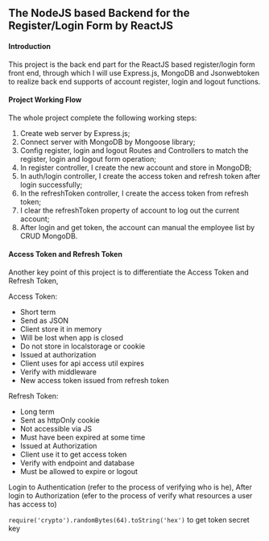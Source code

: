 

## The NodeJS based Backend for the Register/Login Form by ReactJS

#### Introduction

This project is the back end part for the ReactJS based register/login form front end, through which I will use Express.js, MongoDB and Jsonwebtoken to realize back end supports of account register, login and logout functions.


#### Project Working Flow

The whole project complete the following working steps:
1. Create web server by Express.js;
2. Connect server with MongoDB by Mongoose library;
3. Config register, login and logout Routes and Controllers to match the register, login and logout form operation;
4. In register controller, I create the new account and store in MongoDB;
5. In auth/login controller, I create the access token and refresh token after login successfully;
6. In the refreshToken controller, I create the access token from refresh token;
7. I clear the refreshToken property of account to log out the current account;
8. After login and get token, the account can manual the employee list by CRUD MongoDB.


#### Access Token and Refresh Token

Another key point of this project is to differentiate the Access Token and Refresh Token, 

Access Token:
- Short term
- Send as JSON
- Client store it in memory
- Will be lost when app is closed
- Do not store in localstorage or cookie
- Issued at authorization
- Client uses for api access util expires
- Verify with middleware
- New access token issued from refresh token

Refresh Token:
- Long term
- Sent as httpOnly cookie
- Not accessible via JS
- Must have been expired at some time
- Issued at Authorization
- Client use it to get access token
- Verify with endpoint and database
- Must be allowed to expire or logout

Login to Authentication (refer to the process of verifying who is he), After login to Authorization (efer to the process of verify what resources a user has access to)

`require('crypto').randomBytes(64).toString('hex')` to get token secret key
